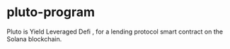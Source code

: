 # pluto-program
Pluto is Yield Leveraged Defi , for a lending protocol smart contract on the Solana blockchain.
